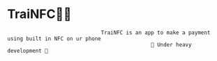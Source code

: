 # TraiNFC🚆📱

                                  TraiNFC is an app to make a payment using built in NFC on ur phone
                                                  🔨 Under heavy development 🔨

